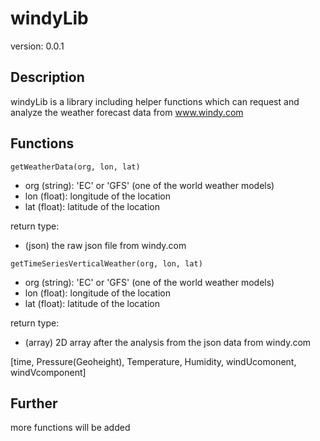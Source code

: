 # windyLib
version: 0.0.1
## Description
windyLib is a library including helper functions which can request and analyze the weather forecast data from www.windy.com

## Functions
```
getWeatherData(org, lon, lat)
```
- org (string): 'EC' or 'GFS' (one of the world weather models)
- lon (float): longitude of the location
- lat (float): latitude of the location

return type:

- (json) the raw json file from windy.com

```
getTimeSeriesVerticalWeather(org, lon, lat)
```
- org (string): 'EC' or 'GFS' (one of the world weather models)
- lon (float): longitude of the location
- lat (float): latitude of the location

return type:

- (array) 2D array after the analysis from the json data from windy.com

[time, Pressure(Geoheight), Temperature, Humidity, windUcomonent, windVcomponent]

## Further

more functions will be added